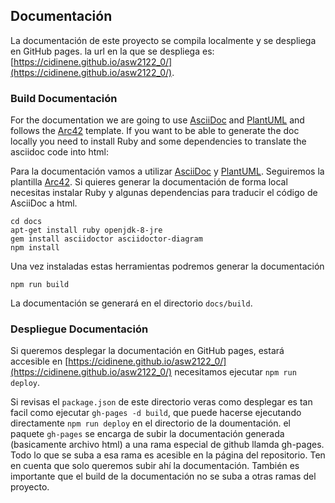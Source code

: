 ## Documentación
La documentación de este proyecto se compila localmente y se despliega en GitHub pages.
la url en la que se despliega es: [https://cidinene.github.io/asw2122_0/](https://cidinene.github.io/asw2122_0/).

### Build Documentación
For the documentation we are going to use [AsciiDoc](https://asciidoc.org/) and [PlantUML](https://plantuml.com) and follows the [Arc42](https://github.com/arc42/arc42-template) template. If you want to be able to generate the doc locally you need to install Ruby and some dependencies to translate the asciidoc code into html:

Para la documentación vamos a utilizar [AsciiDoc](https://asciidoc.org/) y [PlantUML](https://plantuml.com). Seguiremos la plantilla [Arc42](https://github.com/arc42/arc42-template). Si quieres generar la documentación de forma local necesitas instalar Ruby y algunas dependencias para traducir el código de AsciiDoc a html.

```shell
cd docs
apt-get install ruby openjdk-8-jre
gem install asciidoctor asciidoctor-diagram
npm install
```
Una vez instaladas estas herramientas podremos generar la documentación
```shell
npm run build
```
La documentación se generará en el directorio `docs/build`.

### Despliegue Documentación
Si queremos desplegar la documentación en GitHub pages, estará accesible en [https://cidinene.github.io/asw2122_0/](https://cidinene.github.io/asw2122_0/) necesitamos ejecutar `npm run deploy`.

Si revisas el `package.json` de este directorio veras como desplegar es tan facil como ejecutar `gh-pages -d build`, que puede hacerse ejecutando directamente `npm run deploy` en el directorio de la doumentación. el paquete `gh-pages` se encarga de subir la documentación generada (basicamente archivo html) a una rama especial de github llamda gh-pages. Todo lo que se suba a esa rama es acesible en la página del repositorio. Ten en cuenta que solo queremos subir ahí la documentación. También es importante que el build de la documentación no se suba a otras ramas del proyecto.